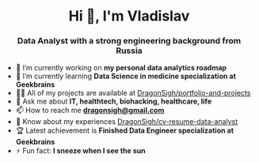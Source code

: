 <h1 align="center">Hi 👋, I'm Vladislav</h1>
<h3 align="center">Data Analyst with a strong engineering background from Russia</h3>

* 🔭 I’m currently working on **my personal data analytics roadmap**
* 🌱 I’m currently learning **Data Science in medicine specialization at Geekbrains**
* 👨‍💻 All of my projects are available at [DragonSigh/portfolio-and-projects](https://github.com/DragonSigh/portfolio-and-projects)
* 💬 Ask me about **IT, healthtech, biohacking, healthcare, life**
* 📫 How to reach me **dragonsigh@gmail.com**
* 📄 Know about my experiences [DragonSigh/cv-resume-data-analyst](https://github.com/DragonSigh/cv-resume-data-analyst)
* 🏆 Latest achievement is **Finished Data Engineer specialization at Geekbrains**
* ⚡ Fun fact: **I sneeze when I see the sun**
